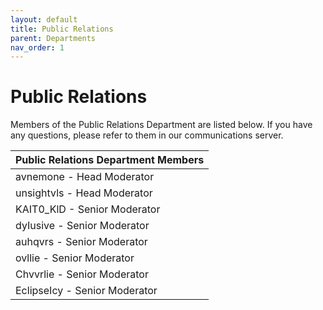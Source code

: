 ```yaml
---
layout: default
title: Public Relations
parent: Departments
nav_order: 1
---
```


# Public Relations
Members of the Public Relations Department are listed below. If you have any questions, please refer to them in our communications server. 

| Public Relations Department Members      | 
|:-------------|
| avnemone - Head Moderator | 
| unsightvls - Head Moderator | 
| KAIT0_KlD - Senior Moderator |
| dyIusive - Senior Moderator |
| auhqvrs - Senior Moderator |
| ovllie - Senior Moderator |
| Chvvrlie - Senior Moderator |
| EclipseIcy - Senior Moderator

